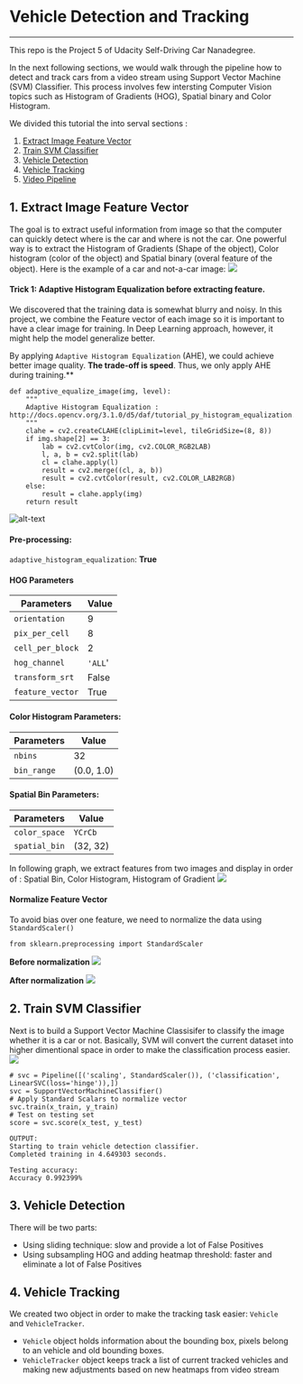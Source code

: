# Vehicle Detection and Tracking
--------------------------------

This repo is the Project 5 of Udacity Self-Driving Car Nanadegree. 

In the next following sections, we would walk through the pipeline how to detect and track cars from a video stream using Support Vector Machine (SVM) Classifier. This process involves few intersting Computer Vision topics such as Histogram of Gradients (HOG), Spatial binary and Color Histogram.

We divided this tutorial the into serval sections : 
1. [Extract Image Feature Vector]()
2. [Train SVM Classifier]() 
3. [Vehicle Detection]() 
4. [Vehicle Tracking]()
5. [Video Pipeline]()

## 1. Extract Image Feature Vector
The goal is to extract useful information from image so that the computer can quickly detect where is the car and where is not the car. One powerful way is to extract the Histogram of Gradients (Shape of the object), Color histogram (color of the object) and Spatial binary (overal feature of the object). Here is the example of a car and not-a-car image:
![](./docs/car-not-car.png)

#### Trick 1: Adaptive Histogram Equalization before extracting feature.
We discovered that the training data is somewhat blurry and noisy. In this project, we combine the Feature vector of each image so it is important to have a clear image for training. In Deep Learning approach, however, it might help the model generalize better.

By applying `Adaptive Histogram Equalization` (AHE), we could achieve better image quality. **The trade-off is speed**. Thus, we only apply AHE during training.**
```
def adaptive_equalize_image(img, level):
    """
    Adaptive Histogram Equalization : http://docs.opencv.org/3.1.0/d5/daf/tutorial_py_histogram_equalization.html
    """
    clahe = cv2.createCLAHE(clipLimit=level, tileGridSize=(8, 8))
    if img.shape[2] == 3:
        lab = cv2.cvtColor(img, cv2.COLOR_RGB2LAB)
        l, a, b = cv2.split(lab)
        cl = clahe.apply(l)
        result = cv2.merge((cl, a, b))
        result = cv2.cvtColor(result, cv2.COLOR_LAB2RGB) 
    else:
        result = clahe.apply(img)
    return result
```
![alt-text](./docs/adaptive.png)

#### Pre-processing:
`adaptive_histogram_equalization`: **True**

#### HOG Parameters


| Parameters      | Value |
|---------------- |-------| 
| `orientation`   | 9     |
| `pix_per_cell`  | 8     | 
| `cell_per_block`| 2     | 
| `hog_channel`   | `'ALL`'|
| `transform_srt` | False |
| `feature_vector`| True  |


#### Color Histogram Parameters:

| Parameters   | Value     |
|------------- |-----------| 
| `nbins`      | 32        |
| `bin_range`  | (0.0, 1.0)| 


#### Spatial Bin Parameters:
| Parameters   | Value   |
|------------- |---------| 
| `color_space`| `YCrCb` |
| `spatial_bin`| (32, 32)| 

In following graph, we extract features from two images and display in order of : Spatial Bin, Color Histogram, Histogram of Gradient
![](./docs/vector.png)

#### Normalize Feature Vector
To avoid bias over one feature, we need to normalize the data using `StandardScaler()`
```
from sklearn.preprocessing import StandardScaler
```
**Before normalization**
![](./docs/unorm-vector.png)

**After normalization**
![](./docs/normalized.png)

## 2. Train SVM Classifier
Next is to build a Support Vector Machine Classisifer to classify the image whether it is a car or not. Basically, SVM will convert the current dataset into higher dimentional space in order to make the classification process easier.
![](./docs/svm.png)

```
# svc = Pipeline([('scaling', StandardScaler()), ('classification', LinearSVC(loss='hinge')),])
svc = SupportVectorMachineClassifier()
# Apply Standard Scalars to normalize vector
svc.train(x_train, y_train)
# Test on testing set
score = svc.score(x_test, y_test)

OUTPUT:
Starting to train vehicle detection classifier.
Completed training in 4.649303 seconds.

Testing accuracy:
Accuracy 0.992399%
```


## 3. Vehicle Detection
There will be two parts:

* Using sliding technique: slow and provide a lot of False Positives
* Using subsampling HOG and adding heatmap threshold: faster and eliminate a lot of False Positives

## 4. Vehicle Tracking

We created two object in order to make the tracking task easier: `Vehicle` and `VehicleTracker`.

* `Vehicle` object holds information about the bounding box, pixels belong to an vehicle and old bounding boxes.
* `VehicleTracker` object keeps track a list of current tracked vehicles and making new adjustments based on new heatmaps from video stream

